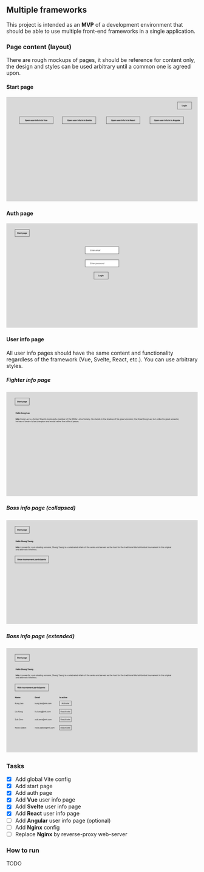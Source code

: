 ## Multiple frameworks

This project is intended as an **MVP** of a development environment that should be able to use multiple front-end frameworks in a single application.

### Page content (layout)

There are rough mockups of pages, it should be reference for content only, the design and styles can be used arbitrary until a common one is agreed upon.

#### Start page

![Image](./docs/images/start%20page.svg)

#### Auth page

![Image](./docs/images/auth%20page.svg)

#### User info page

All user info pages should have the same content and functionality regardless of the framework (Vue, Svelte, React, etc.). You can use arbitrary styles.

##### Fighter info page

![Image](./docs/images/fighter%20info%20page.svg)

##### Boss info page (collapsed)

![Image](./docs/images/boss%20info%20page%20collapsed.svg)

##### Boss info page (extended)

![Image](./docs/images/boss%20info%20page%20extended.svg)

### Tasks

- [X] Add global Vite config
- [X] Add start page
- [X] Add auth page
- [X] Add **Vue** user info page
- [X] Add **Svelte** user info page
- [X] Add **React** user info page
- [ ] Add **Angular** user info page (optional)
- [ ] Add **Nginx** config
- [ ] Replace **Nginx** by reverse-proxy web-server

### How to run

TODO
